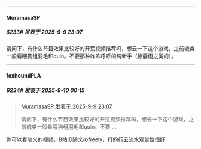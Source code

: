 ﻿
*****

####  MuramasaSP  
##### 6233#       发表于 2025-9-9 23:07

请问下，有什么节目效果比较好的开荒视频推荐吗，想云一下这个游戏，之前魂类一般看喂狗组羽毛和quin。不要那种咋咋呼呼的纯新手（徐静雨之类的）。


*****

####  foxhoundPLA  
##### 6234#       发表于 2025-9-10 00:15

<blockquote><a href="httphttps://stage1st.com/2b/forum.php?mod=redirect&amp;goto=findpost&amp;pid=68397859&amp;ptid=2186947" target="_blank">MuramasaSP 发表于 2025-9-9 23:07</a>

请问下，有什么节目效果比较好的开荒视频推荐吗，想云一下这个游戏，之前魂类一般看喂狗组羽毛和quin。不要 ...</blockquote>
你可以看随义的视频，B站ID随义のfreely，打的行云流水观赏性很好

